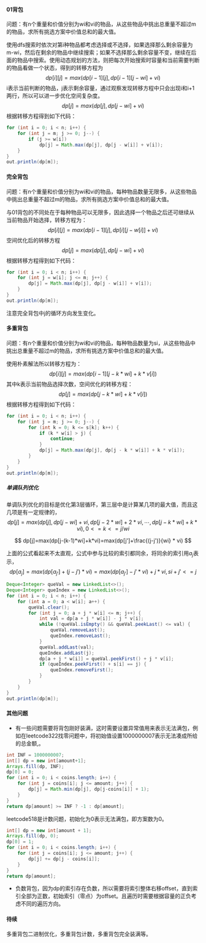#### 01背包

问题：有n个重量和价值分别为wi和vi的物品，从这些物品中挑出总重量不超过m的物品，求所有挑选方案中价值总和的最大值。

使用dfs搜索时依次对第i种物品都考虑选择或不选择，如果选择那么剩余容量为m-wi，然后在剩余的物品中继续搜索；如果不选择那么剩余容量不变，继续在后面的物品中搜索。使用动态规划的方法，则把每次开始搜索时容量和当前需要判断的物品看做一个状态，得到的转移方程为
$$
dp[i][j]=max(dp[i-1][j],dp[i-1][j-wi]+vi)
$$
i表示当前判断的物品，j表示剩余容量，通过观察发现转移方程中只会出现i和i+1两行，所以可以进一步优化空间复杂度。
$$
dp[j]=max(dp[j],dp[j-wi]+vi)
$$
根据转移方程得到如下代码：

```java
for (int i = 0; i < n; i++) {
    for (int j = m; j >= 0; j--) {
        if (j >= w[i])
            dp[j] = Math.max(dp[j], dp[j - w[i]] + v[i]);
    }
}
out.println(dp[m]);
```

#### 完全背包

问题：有n个重量和价值分别为wi和vi的物品，每种物品数量无限多，从这些物品中挑出总重量不超过m的物品，求所有挑选方案中价值总和的最大值。

与01背包的不同处在于每种物品可以无限多，因此选择一个物品之后还可继续从当前物品开始选择，转移方程为：
$$
dp[i][j]=max(dp[i-1][j],dp[i][j-w[i]]+vi)
$$
空间优化后的转移方程
$$
dp[j]=max(dp[j],dp[j-wi]+vi)
$$
根据转移方程得到如下代码：

```java
for (int i = 0; i < n; i++) {
    for (int j = w[i]; j <= m; j++) {
        dp[j] = Math.max(dp[j], dp[j - w[i]] + v[i]);
    }
}
out.println(dp[m]);
```

注意完全背包中j的循环方向发生变化。

#### 多重背包

问题：有n个重量和价值分别为wi和vi的物品，每种物品数量为si，从这些物品中挑出总重量不超过m的物品，求所有挑选方案中价值总和的最大值。

使用朴素解法所以转移方程为：
$$
dp[i][j]=max(dp[i-1][j-k*wi]+k*v[i])
$$
其中k表示当前物品选择次数，空间优化的转移方程：
$$
dp[j]=max(dp[j-k*wi]+k*v[i])
$$
根据转移方程得到如下代码：

```java
for (int i = 0; i < n; i++) {
    for (int j = m; j >= 0; j--) {
        for (int k = 0; k <= s[k]; k++) {
            if (k * w[i] > j) {
                continue;
            }
        	dp[j] = Math.max(dp[j], dp[j - k * w[i]] + k * v[i]);
        }
    }
}
out.println(dp[m]);
```

##### 单调队列优化

单调队列优化的目标是优化第3层循环，第三层中是计算某几项的最大值，而且这几项是有一定规律的，
$$
dp[j]=max(dp[j],dp[j-wi]+vi,dp[j-2*wi]+2*vi,\cdots,dp[j-k*wi]+k*vi), 0<=k<=j/wi
$$

$$
dp[j]=max(dp[j-(k-1)*wi]+k*vi)=max(dp[j']+\frac{(j-j')}{wi} * vi)
$$

上面的公式看起来不太直观，公式中参与比较的索引都同余，将同余的索引用$a_j$表示，
$$
dp[a_{j}]=max(dp[a_{j'}]+(j-j')*vi)=max(dp[a_{j'}]-j'*vi)+j*vi,si+j'<=j
$$

```java
Deque<Integer> queVal = new LinkedList<>();
Deque<Integer> queIndex = new LinkedList<>();
for (int i = 0; i < n; i++) {
    for (int a = 0; a < w[i]; a++) {
        queVal.clear();
        for (int j = 0; a + j * w[i] <= m; j++) {
            int val = dp[a + j * w[i]] - j * v[i];
            while (!queVal.isEmpty() && queVal.peekLast() <= val) {
                queVal.removeLast();
                queIndex.removeLast();
            }
            queVal.addLast(val);
            queIndex.addLast(j);
            dp[a + j * w[i]] = queVal.peekFirst() + j * v[i];
            if (queIndex.peekFirst() + s[i] == j) {
                queIndex.removeFirst();
            }
        }
    }
}
out.println(dp[m]);
```

#### 其他问题

- 有一些问题需要将背包刚好装满，这时需要设置异常值用来表示无法满包，例如在leetcode322找零问题中，将初始值设置1000000007表示无法凑成所给的总金额,。

```java
int INF = 1000000007;
int[] dp = new int[amount+1];
Arrays.fill(dp, INF);
dp[0] = 0;
for (int i = 0; i < coins.length; i++) {
    for (int j = coins[i]; j <= amount; j++) {
        dp[j] = Math.min(dp[j], dp[j-coins[i]] + 1);
    }
}
return dp[amount] >= INF ? -1 : dp[amount];
```

leetcode518是计数问题，初始化为0表示无法满包，即方案数为0。

```java
int[] dp = new int[amount + 1];
Arrays.fill(dp, 0);
dp[0] = 1;
for (int i = 0; i < coins.length; i++) {
    for (int j = coins[i]; j <= amount; j++) {
        dp[j] += dp[j - coins[i]];
    }
}
return dp[amount];
```

- 负数背包，因为dp的索引存在负数，所以需要将索引整体右移offset，直到索引全部为正数，初始索引（零点）为offset。且遍历时需要根据容量的正负考虑不同的遍历方向。

#### 待续

多重背包二进制优化，多重背包计数，多重背包完全装满等。